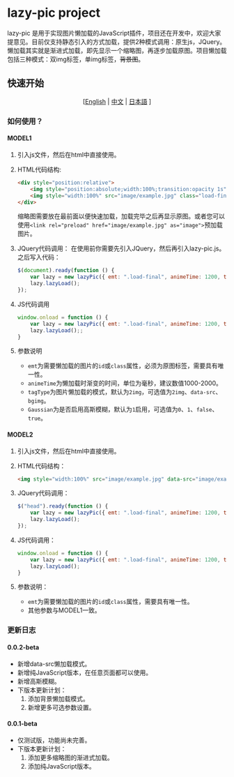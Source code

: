 # lazy-pic project

lazy-pic 是用于实现图片懒加载的JavaScript插件，项目还在开发中，欢迎大家提意见。目前仅支持静态引入的方式加载，提供2种模式调用：原生js，JQuery。懒加载其实就是渐进式加载，即先显示一个缩略图，再逐步加载原图。项目懒加载包括三种模式：双img标签，单img标签，~~背景图~~。

## 快速开始

<center>

[[English](./doc/README_EN.md) | [中文](./README.md) | [日本語](./doc/README_JP.md) ]

</center>

### 如何使用？

#### MODEL1

1. 引入js文件，然后在html中直接使用。
2. HTML代码结构:

    ```html
    <div style="position:relative">
        <img style="position:absolute;width:100%;transition:opacity 1s" src="image/example.webp" class="load-first">
        <img style="width:100%" src="image/example.jpg" class="load-final" loading="lazy">
    </div>
    ```

    缩略图需要放在最前面以便快速加载，加载完毕之后再显示原图。或者您可以使用`<link rel="preload" href="image/example.jpg" as="image">`预加载图片。

3. JQuery代码调用：
    在使用前你需要先引入JQuery，然后再引入lazy-pic.js。之后写入代码：

    ```javascript
    $(document).ready(function () {
        var lazy = new lazyPic({ emt: ".load-final", animeTime: 1200, tagType: "2img", Gaussian: 1 });
        lazy.lazyLoad();
    });
    ```

4. JS代码调用

    ```javascript
    window.onload = function () {
        var lazy = new lazyPic({ emt: ".load-final", animeTime: 1200, tagType: "2img", Gaussian: 1 });
        lazy.lazyLoad();;
    }
    ```

5. 参数说明

   - `emt`为需要懒加载的图片的`id`或`class`属性，必须为原图标签，需要具有唯一性。
   - `animeTime`为懒加载时渐变的时间，单位为毫秒，建议数值1000-2000。
   - `tagType`为图片懒加载的模式，默认为`2img`，可选值为`2img`、`data-src`、`bgimg`。
   - `Gaussian`为是否启用高斯模糊，默认为`1`启用，可选值为`0`、`1`、`false`、`true`。

#### MODEL2

1. 引入js文件，然后在html中直接使用。

2. HTML代码结构：

    ```html
    <img style="width:100%" src="image/example.jpg" data-src="image/example.jpg" class="load-final" loading="lazy">
    ```

3. JQuery代码调用：

    ```javascript
    $("head").ready(function () {
        var lazy = new lazyPic({ emt: ".load-final", animeTime: 1200, tagType: "data-src"});
        lazy.lazyLoad();
    });
    ```

4. JS代码调用：

    ```javascript
    window.onload = function () {
        var lazy = new lazyPic({ emt: ".load-final", animeTime: 1200, tagType: "data-src"});
        lazy.lazyLoad();
    }
    ```

5. 参数说明：
    - `emt`为需要懒加载的图片的`id`或`class`属性，需要具有唯一性。
    - 其他参数与MODEL1一致。

### 更新日志

#### 0.0.2-beta

- 新增data-src懒加载模式。
- 新增纯JavaScript版本，在任意页面都可以使用。
- 新增高斯模糊。
- 下版本更新计划：
    1. 添加背景懒加载模式。
    2. 新增更多可选参数设置。

#### 0.0.1-beta

- 仅测试版，功能尚未完善。
- 下版本更新计划：
  1. 添加更多缩略图的渐进式加载。
  2. 添加纯JavaScript版本。
